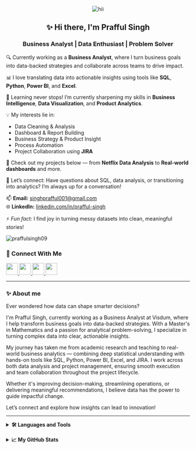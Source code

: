 
<p align="center">
  <img src="https://github.com/user-attachments/assets/cedc7524-7f81-41d0-b754-7a3a5a59ed88" alt="hii"/>
</p>


<h2 align="center">✨ Hi there, I'm Prafful Singh</h2>
<h3 align="center">Business Analyst | Data Enthusiast | Problem Solver</h3>

🔍 Currently working as a **Business Analyst**, where I turn business goals into data-backed strategies and collaborate across teams to drive impact.

📊 I love translating data into actionable insights using tools like **SQL**, **Python**, **Power BI**, and **Excel**.

🧠 Learning never stops! I’m currently sharpening my skills in **Business Intelligence**, **Data Visualization**, and **Product Analytics**.

💡 My interests lie in:
- Data Cleaning & Analysis
- Dashboard & Report Building
- Business Strategy & Product Insight
- Process Automation
- Project Collaboration using **JIRA**

📁 Check out my projects below — from **Netflix Data Analysis** to **Real-world dashboards** and more.

💬 Let’s connect: Have questions about SQL, data analysis, or transitioning into analytics? I’m always up for a conversation!

📫 **Email:** singhprafful001@gmail.com  
🌐 **LinkedIn:** [linkedin.com/in/prafful-singh](https://www.linkedin.com/in/praffulsingh09)

⚡ *Fun fact:* I find joy in turning messy datasets into clean, meaningful stories!


<p align="left"> <img src="https://komarev.com/ghpvc/?username=praffulsingh09&label=Profile%20views&color=0e75b6&style=flat" alt="praffulsingh09" /> </p>

### 🔗 Connect With Me

<p align="left">
    <a href="https://github.com/Praffulsingh09" target="_blank" rel="noreferrer"> <picture> <source media="(prefers-color-scheme: dark)" srcset="https://raw.githubusercontent.com/danielcranney/readme-generator/main/public/icons/socials/github-dark.svg" /> <source media="(prefers-color-scheme: light)" srcset="https://raw.githubusercontent.com/danielcranney/readme-generator/main/public/icons/socials/github.svg" /> <img src="https://raw.githubusercontent.com/danielcranney/readme-generator/main/public/icons/socials/github.svg" width="32" height="32" /> </picture> </a>
    <a href="https://www.instagram.com/_prafful.singh_/" target="_blank" rel="noreferrer"> <picture> <source media="(prefers-color-scheme: dark)" srcset="https://raw.githubusercontent.com/danielcranney/readme-generator/main/public/icons/socials/instagram.svg" /> <source media="(prefers-color-scheme: light)" srcset="https://raw.githubusercontent.com/danielcranney/readme-generator/main/public/icons/socials/instagram.svg" /> <img src="https://raw.githubusercontent.com/danielcranney/readme-generator/main/public/icons/socials/instagram.svg" width="32" height="32" /> </picture> </a>
    <a href="https://www.linkedin.com/in/praffulsingh09/" target="_blank" rel="noreferrer"> <picture> <source media="(prefers-color-scheme: dark)" srcset="https://raw.githubusercontent.com/danielcranney/readme-generator/main/public/icons/socials/linkedin-dark.svg" /> <source media="(prefers-color-scheme: light)" srcset="https://raw.githubusercontent.com/danielcranney/readme-generator/main/public/icons/socials/linkedin.svg" /> <img src="https://raw.githubusercontent.com/danielcranney/readme-generator/main/public/icons/socials/linkedin.svg" width="32" height="32" /> </picture> </a>
    <a href="https://x.com/PraffulSingh09" target="_blank" rel="noreferrer"> <picture> <source media="(prefers-color-scheme: dark)" srcset="https://raw.githubusercontent.com/danielcranney/readme-generator/main/public/icons/socials/twitter-dark.svg" /> <source media="(prefers-color-scheme: light)" srcset="https://raw.githubusercontent.com/danielcranney/readme-generator/main/public/icons/socials/twitter.svg" /> <img src="https://raw.githubusercontent.com/danielcranney/readme-generator/main/public/icons/socials/twitter.svg" width="32" height="32" /> </picture> </a>
</p>


---

### ✨ About me

Ever wondered how data can shape smarter decisions?

I'm Prafful Singh, currently working as a Business Analyst at Visdum, where I help transform business goals into data-backed strategies. With a Master's in Mathematics and a passion for analytical problem-solving, I specialize in turning complex data into clear, actionable insights.

My journey has taken me from academic research and teaching to real-world business analytics — combining deep statistical understanding with hands-on tools like SQL, Python, Power BI, Excel, and JIRA. I work across both data analysis and project management, ensuring smooth execution and team collaboration throughout the project lifecycle.

Whether it's improving decision-making, streamlining operations, or delivering meaningful recommendations, I believe data has the power to guide impactful change.

Let’s connect and explore how insights can lead to innovation!

---

<details>
    <summary><b>🛠️ Languages and Tools</b></summary>
    <br />
  <h3 align="left">Languages and Tools:</h3>
<p align="left"> <a href="https://www.cprogramming.com/" target="_blank" rel="noreferrer"> <img src="https://raw.githubusercontent.com/devicons/devicon/master/icons/c/c-original.svg" alt="c" width="40" height="40"/> </a> <a href="https://www.w3schools.com/cpp/" target="_blank" rel="noreferrer"> <img src="https://raw.githubusercontent.com/devicons/devicon/master/icons/cplusplus/cplusplus-original.svg" alt="cplusplus" width="40" height="40"/> </a> <a href="https://www.w3.org/html/" target="_blank" rel="noreferrer"> <img src="https://raw.githubusercontent.com/devicons/devicon/master/icons/html5/html5-original-wordmark.svg" alt="html5" width="40" height="40"/> </a> <a href="https://www.mathworks.com/" target="_blank" rel="noreferrer"> <img src="https://upload.wikimedia.org/wikipedia/commons/2/21/Matlab_Logo.png" alt="matlab" width="40" height="40"/> </a> <a href="https://www.mysql.com/" target="_blank" rel="noreferrer"> <img src="https://raw.githubusercontent.com/devicons/devicon/master/icons/mysql/mysql-original-wordmark.svg" alt="mysql" width="40" height="40"/> </a> <a href="https://pandas.pydata.org/" target="_blank" rel="noreferrer"> <img src="https://raw.githubusercontent.com/devicons/devicon/2ae2a900d2f041da66e950e4d48052658d850630/icons/pandas/pandas-original.svg" alt="pandas" width="40" height="40"/> </a> <a href="https://www.photoshop.com/en" target="_blank" rel="noreferrer"> <img src="https://raw.githubusercontent.com/devicons/devicon/master/icons/photoshop/photoshop-line.svg" alt="photoshop" width="40" height="40"/> </a> <a href="https://www.python.org" target="_blank" rel="noreferrer"> <img src="https://raw.githubusercontent.com/devicons/devicon/master/icons/python/python-original.svg" alt="python" width="40" height="40"/> </a> <a href="https://seaborn.pydata.org/" target="_blank" rel="noreferrer"> <img src="https://seaborn.pydata.org/_images/logo-mark-lightbg.svg" alt="seaborn" width="40" height="40"/> </a> </p>
</details>

<br />

<details>
    <summary><b>📈 My GitHub Stats</b></summary>
    <br />
<p align="center">
  <!-- Container for side-by-side images -->
  <div style="display: flex; justify-content: center; gap: 10px;">
    <!-- Most Used Languages -->
    <img src="https://github-readme-stats.vercel.app/api/top-langs?username=praffulsingh09&show_icons=true&theme=dark&layout=compact" alt="Most Used Languages" width="45%" height="200px" />
    <!-- Contribution Graph -->
    <img src="https://github-readme-streak-stats.herokuapp.com/?user=praffulsingh09&theme=dark" alt="Contribution Graph" width="45%" height="200px" />
  </div>
</p>


<br />
</details>

